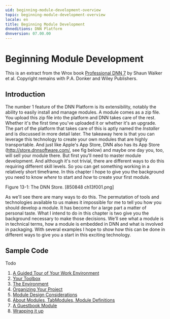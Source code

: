```yaml
---
uid: beginning-module-development-overview
topic: beginning-module-development-overview
locale: en
title: Beginning Module Development
dnneditions: DNN Platform
dnnversion: 07.00.00
---
```


# Beginning Module Development

This is an extract from the Wrox book  [Professional DNN 7](https://www.amazon.com/Professional-DNN7-Open-Source-Platform/dp/111885084X) by Shaun Walker et al. Copyright remains with P.A. Donker and Wiley Publishers.

## Introduction

The number 1 feature of the DNN Platform is its extensibility, notably the ability to easily install and manage modules. A module comes as a zip file. You upload this zip file into the platform and DNN takes care of the rest. Whether it&#39;s the first time you&#39;ve uploaded it or whether it&#39;s an upgrade. The part of the platform that takes care of this is aptly named the _Installer_ and is discussed in more detail later. The takeaway here is that you can leverage this technology to create your own modules that are highly transportable. And just like Apple&#39;s App Store, DNN also has its App Store (http://store.dnnsoftware.com/, see fig below) and maybe one day you, too, will sell your module there. But first you&#39;ll need to master module development. And although it&#39;s not trivial, there are different ways to do this requiring different skill levels. So you can get something working in a relatively short timeframe. In this chapter I hope to give you the background you need to know _where_ to start and _how_ to create your first module.

Figure 13-1: The DNN Store. [850848 ch13f001.png]

As we&#39;ll see there are many ways to do this. The permutation of tools and technologies available to us makes it impossible for me to tell you how you should develop a module. It has become for a large part a matter of personal taste. What I intend to do in this chapter is two give you the background necessary to make those decisions. We&#39;ll see what a module is in technical terms, how a module is embedded in DNN and what is involved in packaging. With several examples I hope to show how this can be done in different ways to give you a start in this exciting technology.

## Sample Code

Todo

1. [A Guided Tour of Your Work Environment](xref:mod-dev-work-environment)
2. [Your Toolbox](xref:mod-dev-toolbox)
3. [The Environment](xref:mod-dev-environment)
4. [Organizing Your Project](xref:mod-dev-organizing-project)
5. [Module Design Considerations](xref:mod-dev-design)
6. [About Modules, TabModules, Module Definitions](xref:mod-dev-modules-vs-tabmodules)
7. [A Guestbook Module](xref:mod-dev-example)
8. [Wrapping it up](xref:mod-dev-wrapping-up)
